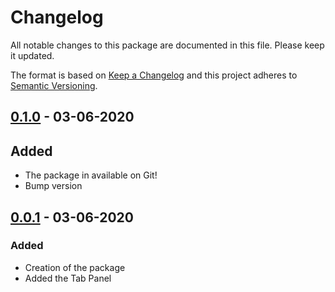 # Changelog
All notable changes to this package are documented in this file. Please keep it updated.

The format is based on [Keep a Changelog](https://keepachangelog.com/en/1.0.0/) and this project adheres to [Semantic Versioning](https://semver.org/spec/v2.0.0.html).

## [0.1.0] - 03-06-2020
## Added
- The package in available on Git!
- Bump version

## [0.0.1] - 03-06-2020
### Added
- Creation of the package
- Added the Tab Panel

[0.1.0]: https://github.com/Aye1/Unisloth-Tools/compare/v0.0.1...v0.1.0
[0.0.1]: https://github.com/Aye1/Unisloth-Tools/releases/tag/v0.0.1
